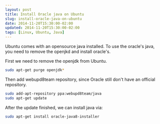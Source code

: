 ```yaml
---
layout: post
title: Install Oracle java on Ubuntu
slug: install-oracle-java-on-ubuntu
date: 2014-11-20T15:30:00-02:00
updated: 2014-11-20T15:30:00-02:00
tags: [Linux, Ubuntu, Java]
---
```


Ubuntu comes with an opensource java installed. To use the oracle's java,
you need to remove the openjkd and install oracle's.

<!-- more -->

First we need to remove the openjdk from Ubuntu.

```bash
sudo apt-get purge openjdk*
```

Then add webupd8team repository, since Oracle still don't have an official repository.

```bash
sudo add-apt-repository ppa:webupd8team/java
sudo apt-get update
```

After the update finished, we can install java via:

```bash
sudo apt-get install oracle-java8-installer
```
